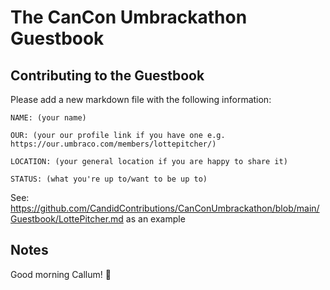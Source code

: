 # The CanCon Umbrackathon Guestbook

## Contributing to the Guestbook

Please add a new markdown file with the following information:

```
NAME: (your name)

OUR: (your our profile link if you have one e.g. https://our.umbraco.com/members/lottepitcher/)

LOCATION: (your general location if you are happy to share it)

STATUS: (what you're up to/want to be up to)
```

See: https://github.com/CandidContributions/CanConUmbrackathon/blob/main/Guestbook/LottePitcher.md as an example

## Notes

Good morning Callum! 🥳